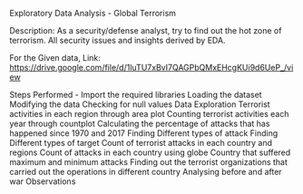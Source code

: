 Exploratory Data Analysis - Global Terrorism

Description: As a security/defense analyst, try to find out the hot zone of terrorism. All security issues and insights derived by EDA.

For the Given data, Link: https://drive.google.com/file/d/1luTU7xBvI7QAGPbQMxEHcgKUi9d6UeP_/view

Steps Performed -
Import the required libraries
Loading the dataset
Modifying the data
Checking for null values
Data Exploration
Terrorist activities in each region through area plot
Counting terrorist activities each year through countplot
Calculating the percentage of attacks that has happened since 1970 and 2017
Finding Different types of attack
Finding Different types of target
Count of terrorist attacks in each country and regions
Count of attacks in each country using globe
Country that suffered maximum and minimum attacks
Finding out the terrorist organizations that carried out the operations in different country
Analysing before and after war
Observations
